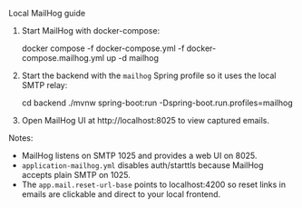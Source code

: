 Local MailHog guide

1) Start MailHog with docker-compose:

   docker compose -f docker-compose.yml -f docker-compose.mailhog.yml up -d mailhog

2) Start the backend with the `mailhog` Spring profile so it uses the local SMTP relay:

   cd backend
   ./mvnw spring-boot:run -Dspring-boot.run.profiles=mailhog

3) Open MailHog UI at http://localhost:8025 to view captured emails.

Notes:
- MailHog listens on SMTP 1025 and provides a web UI on 8025.
- `application-mailhog.yml` disables auth/starttls because MailHog accepts plain SMTP on 1025.
- The `app.mail.reset-url-base` points to localhost:4200 so reset links in emails are clickable and direct to your local frontend.
